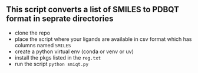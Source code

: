 ## This script converts a list of SMILES to PDBQT format in seprate directories
- clone the repo
- place the script where your ligands are available in csv format which has columns named `SMILES`
- create a python virtual env (conda or venv or uv)
- install the pkgs listed in the `reg.txt`
- run the script `python smiqt.py`
